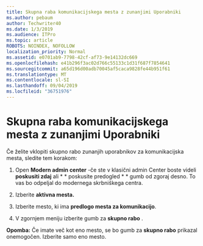 ```yaml
---
title: Skupna raba komunikacijskega mesta z zunanjimi Uporabniki
ms.author: pebaum
author: Techwriter40
ms.date: 1/3/2019
ms.audience: ITPro
ms.topic: article
ROBOTS: NOINDEX, NOFOLLOW
localization_priority: Normal
ms.assetid: e0701ab9-7798-42cf-af73-9e14132dc669
ms.openlocfilehash: e41b296f3ac02d766c55133c1d31f687f7854641
ms.sourcegitcommit: a65d196d00adb70045af5caca9828fe44b951f61
ms.translationtype: MT
ms.contentlocale: sl-SI
ms.lasthandoff: 09/04/2019
ms.locfileid: "36751976"
---
```

# <a name="share-a-communication-site-with-external-users"></a>Skupna raba komunikacijskega mesta z zunanjimi Uporabniki

Če želite vklopiti skupno rabo zunanjih uporabnikov za komunikacijska mesta, sledite tem korakom: 
  
1. Open **Modern admin center** -če ste v klasični admin Center boste videli **poskusiti zdaj** ali * * poskusite predogled * * gumb od zgoraj desno. To vas bo odpeljal do modernega skrbniškega centra. 
  
2. Izberite **aktivna mesta.**
  
3. Izberite mesto, ki ima **predlogo mesta za komunikacijo**. 
  
4. V zgornjem meniju izberite gumb za **skupno rabo** . 
  
 **Opomba:** Če imate več kot eno mesto, se bo gumb za **skupno rabo** prikazal onemogočen. Izberite samo eno mesto. 
  

